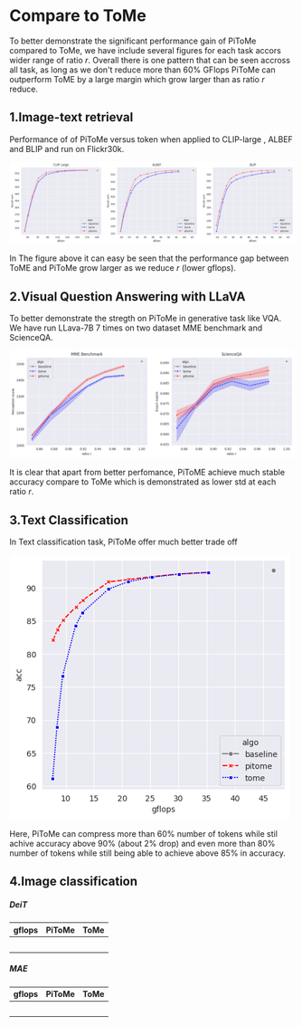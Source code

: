 # Compare to ToMe

To better demonstrate the significant performance gain of PiToMe compared to ToMe, we have include several figures for each task accors wider range of ratio $r$. Overall there is one pattern that can be seen accross all task, as long as we don't reduce more than 60\% GFlops PiToMe can outperform ToME by a large margin which grow larger than as ratio $r$ reduce.
## 1.Image-text retrieval
Performance of of PiToMe versus token when applied to CLIP-large , ALBEF and BLIP and run on Flickr30k. 

![Ablation study of parameterm ](figures/itr.png)

In The figure above it can easy be seen that the performance gap between ToME and PiToMe grow larger as we reduce $r$ (lower gflops). 

## 2.Visual Question Answering with LLaVA
To better demonstrate the stregth on PiToMe in generative task like VQA. We have run LLava-7B 7 times on two dataset MME benchmark and ScienceQA.

![Ablation study of parameterm ](figures/llava.png)

It is clear that apart from better perfomance, PiToME achieve much stable accuracy compare to ToMe which is demonstrated as lower std at each ratio $r$.

## 3.Text Classification
In Text classification task, PiToMe offer much better trade off 

![Ablation study of parameter m ](figures/tc.png)

Here, PiToMe can compress more than 60% number of tokens while stil achive accuracy above 90% (about 2% drop) and even more than 80% number of tokens while still being able to achieve above 85% in accuracy.

## 4.Image classification
##### DeiT
|gflops | PiToMe| ToMe|
|----------|----------|----------|
|  | |  |
|  | |  |
|  ||  |
|  ||  |
|  ||  |
##### MAE 
|gflops | PiToMe| ToMe|
|----------|----------|----------|
|  | |  |
|  | |  |
|  ||  |
|  ||  |
|  ||  |